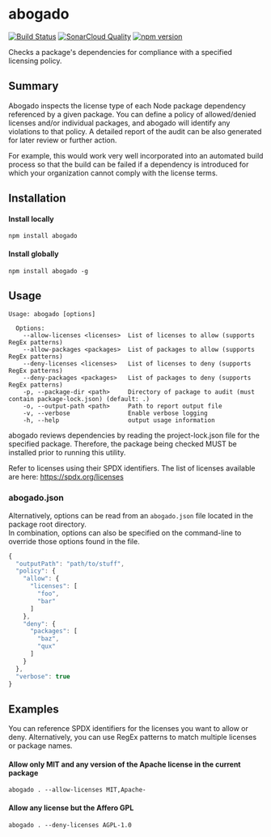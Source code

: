 # abogado

[![Build Status](https://travis-ci.org/gdereese/abogado.svg?branch=master)](https://travis-ci.org/gdereese/abogado)
[![SonarCloud Quality](https://sonarcloud.io/api/project_badges/measure?project=abogado&metric=alert_status)](https://sonarcloud.io/dashboard?id=abogado)
[![npm version](https://badge.fury.io/js/abogado.svg)](https://badge.fury.io/js/abogado)

Checks a package's dependencies for compliance with a specified licensing policy.

## Summary

Abogado inspects the license type of each Node package dependency referenced by a given package. You can define a policy of allowed/denied licenses and/or individual packages, and abogado will identify any violations to that policy. A detailed report of the audit can be also generated for later review or further action.

For example, this would work very well incorporated into an automated build process so that the build can be failed if a dependency is introduced for which your organization cannot comply with the license terms.

## Installation

#### Install locally

```
npm install abogado
```

#### Install globally

```
npm install abogado -g
```

## Usage

```
Usage: abogado [options]

  Options:
    --allow-licenses <licenses>  List of licenses to allow (supports RegEx patterns)
    --allow-packages <packages>  List of packages to allow (supports RegEx patterns)
    --deny-licenses <licenses>   List of licenses to deny (supports RegEx patterns)
    --deny-packages <packages>   List of packages to deny (supports RegEx patterns)
    -p, --package-dir <path>     Directory of package to audit (must contain package-lock.json) (default: .)
    -o, --output-path <path>     Path to report output file
    -v, --verbose                Enable verbose logging
    -h, --help                   output usage information
```

abogado reviews dependencies by reading the project-lock.json file for the specified package. Therefore, the package being checked
MUST be installed prior to running this utility.

Refer to licenses using their SPDX identifiers. The list of licenses available are here:
https://spdx.org/licenses

### abogado.json

Alternatively, options can be read from an `abogado.json` file located in the package root directory.  
In combination, options can also be specified on the command-line to override those options found in the file.

```javascript
{
  "outputPath": "path/to/stuff",
  "policy": {
    "allow": {
      "licenses": [
        "foo",
        "bar"
      ]
    },
    "deny": {
      "packages": [
        "baz",
        "qux"
      ]
    }
  },
  "verbose": true
}
```

## Examples

You can reference SPDX identifiers for the licenses you want to allow or deny. Alternatively, you can use RegEx patterns to match multiple licenses or package names.

#### Allow only MIT and any version of the Apache license in the current package

```
abogado . --allow-licenses MIT,Apache-
```

#### Allow any license but the Affero GPL

```
abogado . --deny-licenses AGPL-1.0
```
